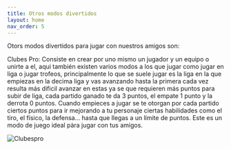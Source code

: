 ```yaml
---
title: Otros modos divertidos
layout: home
nav_order: 5
---
```


Otors modos divertidos para jugar con nuestros amigos son:

Clubes Pro: Consiste en crear por uno mismo un jugador y un equipo o unirte a el, aqui también existen varios modos a los que jugar como jugar en liga o jugar trofeos, principalmente lo que se suele jugar es la liga en la que empiezas en la decima liga y vas avanzando hasta la primera cada vez resulta más dificil avanzar en estas ya se que requieren más puntos para subir de liga, cada partido ganado te da 3 puntos, el empate 1 punto y la derrota 0 puntos. Cuando empieces a jugar se te otorgan por cada partido ciertos puntos para ir mejorando a tu personaje ciertas habilidades como el tiro, el físico, la defensa... hasta que llegas a un límite de puntos. Este es un modo de juego ideal pàra jugar con tus amigos. 

![Clubespro](https://i.ytimg.com/vi/MA6HCwcub_0/maxresdefault.jpg)
